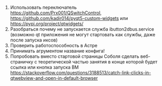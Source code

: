 1. Использовать переключатель
https://github.com/Prx001/QSwitchControl, https://github.com/kadir014/pyqt5-custom-widgets или https://pypi.org/project/qtwidgets/
2. Разобраться почему не запускается служба ibutton2dbus.service (возможно qt приложения не могут стартовать как службы, даже после запуска иксов)
3. Проверить работоспособность в Астре
4. Принимать агрументом название конфига!
5. Попробовать вместо стартовой страницы Соболя сделать веб-страничку с теоретической частью занятия в конце которой будет ссылка или кнопка запуска ВМ
https://stackoverflow.com/questions/3188513/catch-link-clicks-in-qtwebview-and-open-in-default-browser
